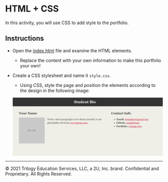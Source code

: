 # HTML + CSS

In this activity, you will use CSS to add style to the portfolio.

## Instructions

* Open the [index.html](Unsolved/index.html) file and examine the HTML elements.

  * Replace the content with your own information to make this portfolio your own!

* Create a CSS stylesheet and name it `style.css`.

  * Using CSS, style the page and position the elements according to the design in the following image:

  ![A portfolio with a dark gray header with the student's name, a photo, text on the left and contact info in an unordered list on the right](Images/100-html-css-mockup.png)

---
© 2021 Trilogy Education Services, LLC, a 2U, Inc. brand. Confidential and Proprietary. All Rights Reserved.